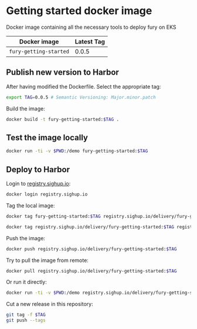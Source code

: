 # Getting started docker image

Docker image containing all the necessary tools to deploy fury on EKS

| Docker image           | Latest Tag |
|------------------------|------------|
| `fury-getting-started` | 0.0.5      |

## Publish new version to Harbor

After having modified the Dockerfile. Select the appropriate tag:

```bash
export TAG=0.0.5 # Semantic Versioning: Major.minor.patch
```

Build the image:

```bash
docker build -t fury-getting-started:$TAG .
```

## Test the image locally

```bash
docker run -ti -v $PWD:/demo fury-getting-started:$TAG
```

## Deploy to Harbor

Login to [registry.sighup.io](registry.sighup.io):

```bash
docker login registry.sighup.io
```

Tag the local image:

```bash
docker tag fury-getting-started:$TAG registry.sighup.io/delivery/fury-getting-started:$TAG

docker tag registry.sighup.io/delivery/fury-getting-started:$TAG registry.sighup.io/delivery/fury-getting-started:latest
```

Push the image:

```bash
docker push registry.sighup.io/delivery/fury-getting-started:$TAG
```

Try to pull the image from remote:

```bash
docker pull registry.sighup.io/delivery/fury-getting-started:$TAG
```

Or run it directly:

```bash
docker run -ti -v $PWD:/demo registry.sighup.io/delivery/fury-getting-started:$TAG
```

Cut a new release in this repository:

```bash
git tag -f $TAG
git push --tags
```
